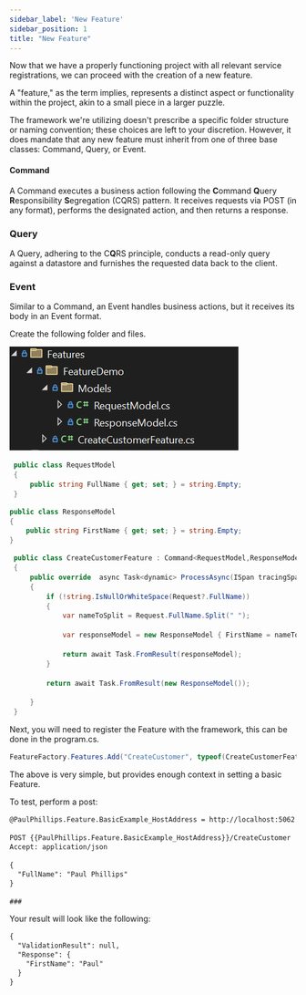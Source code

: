 ```yaml
---
sidebar_label: 'New Feature'
sidebar_position: 1
title: "New Feature"
---
```


Now that we have a properly functioning project with all relevant service registrations, we can proceed with the creation of a new feature.

A "feature," as the term implies, represents a distinct aspect or functionality within the project, akin to a small piece in a larger puzzle.

The framework we're utilizing doesn't prescribe a specific folder structure or naming convention; these choices are left to your discretion. However, it does mandate that any new feature must inherit from one of three base classes: Command, Query, or Event.

#### Command

A Command executes a business action following the **C**ommand **Q**uery **R**esponsibility **S**egregation (CQRS) pattern. It receives requests via POST (in any format), performs the designated action, and then returns a response.

### Query

A Query, adhering to the C**Q**RS principle, conducts a read-only query against a datastore and furnishes the requested data back to the client.

### Event

Similar to a Command, an Event handles business actions, but it receives its body in an Event format.

Create the following folder and files.

![image-20240304084623498](./image-20240304084623498.png)

```c#
 public class RequestModel
 {
     public string FullName { get; set; } = string.Empty;
 }
```

```c#
public class ResponseModel
{
    public string FirstName { get; set; } = string.Empty;
}
```

```c#
 public class CreateCustomerFeature : Command<RequestModel,ResponseModel>
 {
     public override  async Task<dynamic> ProcessAsync(ISpan tracingSpan)
     {
         if (!string.IsNullOrWhiteSpace(Request?.FullName))
         {
             var nameToSplit = Request.FullName.Split(" ");

             var responseModel = new ResponseModel { FirstName = nameToSplit[0] };

             return await Task.FromResult(responseModel);
         }

         return await Task.FromResult(new ResponseModel());

     }
 }
```

Next, you will need to register the Feature with the framework, this can be done in the program.cs.

```c#
FeatureFactory.Features.Add("CreateCustomer", typeof(CreateCustomerFeature));
```



The above is very simple, but provides enough context in setting a basic Feature.

To test, perform a post:

```http
@PaulPhillips.Feature.BasicExample_HostAddress = http://localhost:5062

POST {{PaulPhillips.Feature.BasicExample_HostAddress}}/CreateCustomer
Accept: application/json

{
  "FullName": "Paul Phillips"
}

###

```

Your result will look like the following:

```
{
  "ValidationResult": null,
  "Response": {
    "FirstName": "Paul"
  }
}
```

